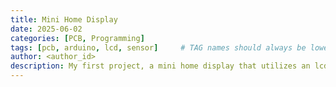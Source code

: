 ```yaml
---
title: Mini Home Display 
date: 2025-06-02
categories: [PCB, Programming]
tags: [pcb, arduino, lcd, sensor]     # TAG names should always be lowercase
author: <author_id>
description: My first project, a mini home display that utilizes an lcd as a display that takes sensor inputs
---
```


